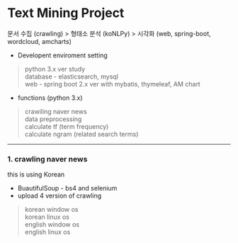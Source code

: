 # Text Mining Project   
문서 수집 (crawling) > 형태소 분석 (koNLPy) > 시각화 (web, spring-boot, wordcloud, amcharts)
- Developent enviroment setting

> python 3.x ver study   
> database - elasticsearch, mysql   
> web - spring boot 2.x ver with mybatis, thymeleaf, AM chart   
   
- functions (python 3.x)
> crawiling naver news   
> data preprocessing    
> calculate tf (term frequency)   
> calculate ngram (related search terms)  
   
***
### 1. crawling naver news
this is using Korean   
- BuautifulSoup - bs4 and selenium   
- upload 4 version of crawling   
> korean window os   
> korean linux os   
> english window os   
> english linux os   

